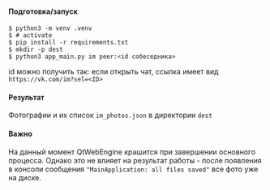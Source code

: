 #### Подготовка/запуск
```
$ python3 -m venv .venv
$ # activate
$ pip install -r requirements.txt
$ mkdir -p dest
$ python3 app_main.py im peer:<id собеседника>
```
id можно получить так: если открыть чат, ссылка имеет вид `https://vk.com/im?sel=<ID>`

#### Результат
Фотографии и их список `im_photos.json` в директории `dest` 

#### Важно
На данный момент QtWebEngine крашится при завершении основного процесса.
Однако это не влияет на результат работы - после появления в консоли
сообщения `"MainApplication: all files saved"` все фото уже на диске.
